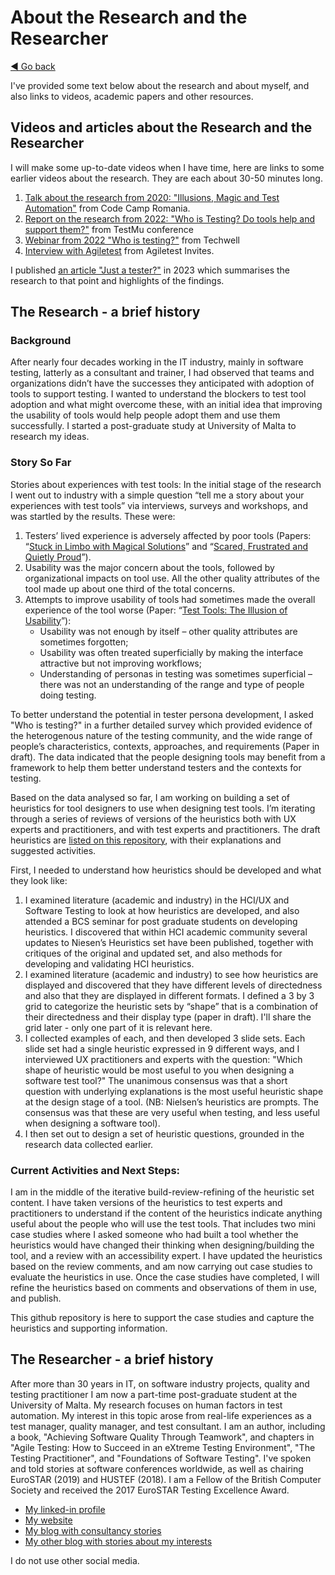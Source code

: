 # About the Research and the Researcher
[◄ Go back](README.md)

I've provided some text below about the research and about myself, and also links to videos, academic papers and other resources.

## Videos and articles about the Research and the Researcher
I will make some up-to-date videos when I have time, here are links to some earlier videos about the research. They are each about 30-50 minutes long.

1. [Talk about the research from 2020: "Illusions, Magic and Test Automation"](https://www.youtube.com/watch?v=EAEG3CzZzVY) from Code Camp Romania.
2. [Report on the research from 2022: "Who is Testing? Do tools help and support them?"](https://www.youtube.com/watch?v=JhmZpnZO_ys) from TestMu conference
3. [Webinar from 2022 "Who is testing?"](https://www.bigmarker.com/techwell-corporation/Who-Is-Testing-A-Reflection-Part-Way-Through-Data-Analysis) from Techwell
4. [Interview with Agiletest](https://www.youtube.com/watch?v=0fZlOqjmZqQ) from Agiletest Invites.

I published [an article "Just a tester?"](https://www.womenwhotest.com/2023/04/14/just-a-tester-a-report-part-way-through-data/) in 2023 which summarises the research to that point and highlights of the findings.

## The Research - a brief history
###	Background
After nearly four decades working in the IT industry, mainly in software testing, latterly as a consultant and trainer, I had observed that teams and organizations didn’t have the successes they anticipated with adoption of tools to support testing. I wanted to understand the blockers to test tool adoption and what might overcome these, with an initial idea that improving the usability of tools would help people adopt them and use them successfully. I started a post-graduate study at University of Malta to research my ideas. 

###	Story So Far
Stories about experiences with test tools: In the initial stage of the research I went out to industry with a simple question “tell me a story about your experiences with test tools” via interviews, surveys and workshops, and was startled by the results. These were:
1.	Testers’ lived experience is adversely affected by poor tools (Papers: “[Stuck in Limbo with Magical Solutions](https://www.scitepress.org/Link.aspx?doi=10.5220/0009091801950202)” and “[Scared, Frustrated and Quietly Proud](https://dl.acm.org/doi/abs/10.1145/3452853.3452872)”).
2.	Usability was the major concern about the tools, followed by organizational impacts on tool use. All the other quality attributes of the tool made up about one third of the total concerns.
3.	Attempts to improve usability of tools had sometimes made the overall experience of the tool worse (Paper: “[Test Tools: The Illusion of Usability](https://ieeexplore.ieee.org/abstract/document/9155938)”):
    -	Usability was not enough by itself – other quality attributes are sometimes forgotten;
    -	Usability was often treated superficially by making the interface attractive but not improving workflows;
    -	Understanding of personas in testing was sometimes superficial – there was not an understanding of the range and type of people doing testing.

To better understand the potential in tester persona development, I asked "Who is testing?" in a further detailed survey which provided evidence of the heterogenous nature of the testing community, and the wide range of people’s characteristics, contexts, approaches, and requirements (Paper in draft). The data indicated that the people designing tools may benefit from a framework to help them better understand testers and the contexts for testing.

Based on the data analysed so far, I am working on building a set of heuristics for tool designers to use when designing test tools. I’m iterating through a series of reviews of versions of the heuristics both with UX experts and practitioners, and with test experts and practitioners. The draft heuristics are [listed on this repository](readme.md), with their explanations and suggested activities.

First, I needed to understand how heuristics should be developed and what they look like:
1.	I examined literature (academic and industry) in the HCI/UX and Software Testing to look at how heuristics are developed, and also attended a BCS seminar for post graduate students on developing heuristics. I discovered that within HCI academic community several updates to Niesen’s Heuristics set have been published, together with critiques of the original and updated set, and also methods for developing and validating HCI heuristics.
2.	I examined literature (academic and industry) to see how heuristics are displayed and discovered that they have different levels of directedness and also that they are displayed in different formats. I defined a 3 by 3 grid to categorize the heuristic sets by “shape” that is a combination of their directedness and their display type (paper in draft). I'll share the grid later - only one part of it is relevant here.
3.	I collected examples of each, and then developed 3 slide sets. Each slide set had a single heuristic expressed in 9 different ways, and I interviewed UX practitioners and experts with the question: "Which shape of heuristic would be most useful to you when designing a software test tool?" The unanimous consensus was that a short question with underlying explanations is the most useful heuristic shape at the design stage of a tool. (NB: Nielsen’s heuristics are prompts. The consensus was that these are very useful when testing, and less useful when designing a software tool).
5.	I then set out to design a set of heuristic questions, grounded in the research data collected earlier.

### Current Activities and Next Steps:
I am in the middle of the iterative build-review-refining of the heuristic set content.
I have taken versions of the heuristics to test experts and practitioners to understand if the content of the heuristics indicate anything useful about the people who will use the test tools. That includes two mini case studies where I asked someone who had built a tool whether the heuristics would have changed their thinking when designing/building the tool, and a review with an accessibility expert.
I have updated the heuristics based on the review comments, and am now carrying out case studies to evaluate the heuristics in use.
Once the case studies have completed, I will refine the heuristics based on comments and observations of them in use, and publish.

This github repository is here to support the case studies and capture the heuristics and supporting information.

## The Researcher - a brief history

After more than 30 years in IT, on software industry projects, quality and testing practitioner I am now a part-time post-graduate student at the University of Malta. My research focuses on human factors in test automation. My interest in this topic arose from real-life experiences as a test manager, quality manager, and test consultant. I am an author, including a book, "Achieving Software Quality Through Teamwork", and chapters in "Agile Testing: How to Succeed in an eXtreme Testing Environment", "The Testing Practitioner", and "Foundations of Software Testing". I've spoken and told stories at software conferences worldwide, as well as chairing EuroSTAR (2019) and HUSTEF (2018). I am a Fellow of the British Computer Society and received the 2017 EuroSTAR Testing Excellence Award.

- [My linked-in profile](https://www.linkedin.com/in/isabelevans/)
- [My website](https://isabelevansuk.wordpress.com/)
- [My blog with consultancy stories](https://isabelevansconsultancy.wordpress.com/)
- [My other blog with stories about my interests](https://isabelevanswriting.wordpress.com/)

I do not use other social media. 
